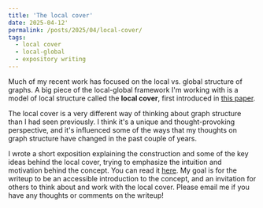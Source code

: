 ```yaml
---
title: 'The local cover'
date: 2025-04-12'
permalink: /posts/2025/04/local-cover/
tags:
  - local cover
  - local-global
  - expository writing
---
```


Much of my recent work has focused on the local vs. global structure of graphs. A big piece of the local-global framework I'm working with is a model of local structure called the **local cover**, first introduced in [this paper](https://arxiv.org/abs/2207.04855v6). 

The local cover is a very different way of thinking about graph structure than I had seen previously. I think it's a unique and thought-provoking perspective, and it's influenced some of the ways that my thoughts on graph structure have changed in the past couple of years. 

I wrote a short exposition explaining the construction and some of the key ideas behind the local cover, trying to emphasize the intuition and motivation behind the concept. You can read it [here](https://tabrish.github.io/files/the-local-cover.pdf). My goal is for the writeup to be an accessible introduction to the concept, and an invitation for others to think about and work with the local cover. Please email me if you have any thoughts or comments on the writeup! 
